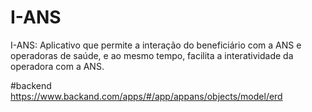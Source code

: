 # I-ANS
I-ANS: Aplicativo que permite a interação do beneficiário com a ANS e operadoras de saúde, e ao mesmo tempo, facilita a interatividade da operadora com a ANS.



#backend
https://www.backand.com/apps/#/app/appans/objects/model/erd


